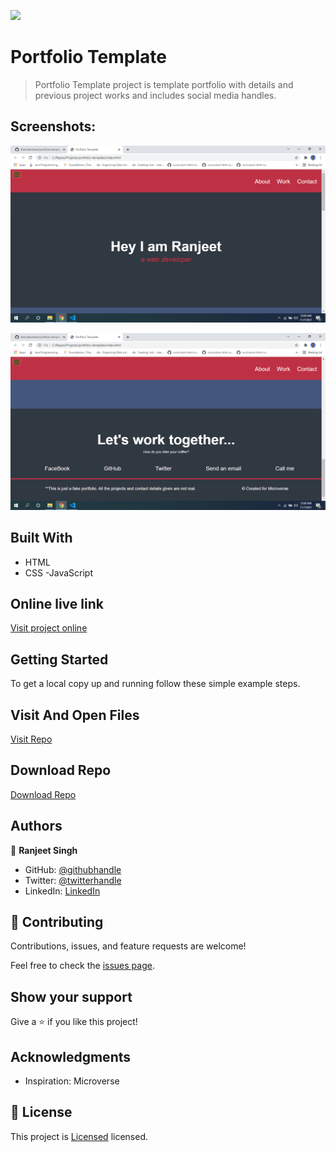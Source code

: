 ![](https://img.shields.io/badge/thecodechaser-blueviolet)

# Portfolio Template

> Portfolio Template project is template portfolio with details and previous project works and includes social media handles.

## Screenshots:

![screenshot](./images/Screenshot1.png)

![screenshot](./images/Screenshot2.png)

## Built With

- HTML
- CSS
  -JavaScript

## Online live link

[Visit project online](https://thecodechaser.github.io/portfolio-template/)

## Getting Started

To get a local copy up and running follow these simple example steps.

## Visit And Open Files

[Visit Repo](https://github.com/thecodechaser/portfolio-template)

## Download Repo

[Download Repo](https://github.com/thecodechaser/portfolio-template/archive/refs/heads/main.zip)

## Authors

👤 **Ranjeet Singh**

- GitHub: [@githubhandle](https://github.com/thecodechaser)
- Twitter: [@twitterhandle](https://twitter.com/thecodechaser)
- LinkedIn: [LinkedIn](https://linkedin.com/in/thecodechaser)

## 🤝 Contributing

Contributions, issues, and feature requests are welcome!

Feel free to check the [issues page](https://github.com/thecodechaser/portfolio-template/issues).

## Show your support

Give a ⭐️ if you like this project!

## Acknowledgments

- Inspiration: Microverse

## 📝 License

This project is [Licensed](./license.txt) licensed.
